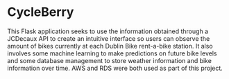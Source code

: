 # CycleBerry

This Flask application seeks to use the information obtained through a JCDecaux API to create an intuitive interface so users can observe the amount of bikes currently at each Dublin Bike rent-a-bike station. It also involves some machine learning to make predictions on future bike levels and some database management to store weather information and bike information over time. AWS and RDS were both used as part of this project.

